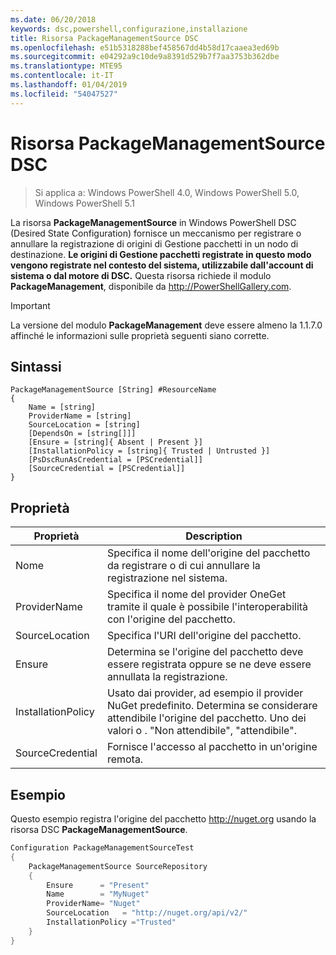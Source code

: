 ```yaml
---
ms.date: 06/20/2018
keywords: dsc,powershell,configurazione,installazione
title: Risorsa PackageManagementSource DSC
ms.openlocfilehash: e51b5318288bef458567dd4b58d17caaea3ed69b
ms.sourcegitcommit: e04292a9c10de9a8391d529b7f7aa3753b362dbe
ms.translationtype: MTE95
ms.contentlocale: it-IT
ms.lasthandoff: 01/04/2019
ms.locfileid: "54047527"
---
```

# <a name="dsc-packagemanagementsource-resource"></a>Risorsa PackageManagementSource DSC

> Si applica a: Windows PowerShell 4.0, Windows PowerShell 5.0, Windows PowerShell 5.1

La risorsa **PackageManagementSource** in Windows PowerShell DSC (Desired State Configuration) fornisce un meccanismo per registrare o annullare la registrazione di origini di Gestione pacchetti in un nodo di destinazione. **Le origini di Gestione pacchetti registrate in questo modo vengono registrate nel contesto del sistema, utilizzabile dall'account di sistema o dal motore di DSC.** Questa risorsa richiede il modulo **PackageManagement**, disponibile da http://PowerShellGallery.com.

> [!IMPORTANT]
> La versione del modulo **PackageManagement** deve essere almeno la 1.1.7.0 affinché le informazioni sulle proprietà seguenti siano corrette.

## <a name="syntax"></a>Sintassi

```
PackageManagementSource [String] #ResourceName
{
    Name = [string]
    ProviderName = [string]
    SourceLocation = [string]
    [DependsOn = [string[]]]
    [Ensure = [string]{ Absent | Present }]
    [InstallationPolicy = [string]{ Trusted | Untrusted }]
    [PsDscRunAsCredential = [PSCredential]]
    [SourceCredential = [PSCredential]]
}
```

## <a name="properties"></a>Proprietà

|  Proprietà  |  Description   |
|---|---|
| Nome| Specifica il nome dell'origine del pacchetto da registrare o di cui annullare la registrazione nel sistema.|
| ProviderName| Specifica il nome del provider OneGet tramite il quale è possibile l'interoperabilità con l'origine del pacchetto.|
| SourceLocation| Specifica l'URI dell'origine del pacchetto.|
| Ensure| Determina se l'origine del pacchetto deve essere registrata oppure se ne deve essere annullata la registrazione.|
| InstallationPolicy| Usato dai provider, ad esempio il provider NuGet predefinito. Determina se considerare attendibile l'origine del pacchetto. Uno dei valori  o . "Non attendibile", "attendibile".|
| SourceCredential| Fornisce l'accesso al pacchetto in un'origine remota.|

## <a name="example"></a>Esempio

Questo esempio registra l'origine del pacchetto http://nuget.org usando la risorsa DSC **PackageManagementSource**.

```powershell
Configuration PackageManagementSourceTest
{
    PackageManagementSource SourceRepository
    {
        Ensure      = "Present"
        Name        = "MyNuget"
        ProviderName= "Nuget"
        SourceLocation   = "http://nuget.org/api/v2/"
        InstallationPolicy ="Trusted"
    }
}
```